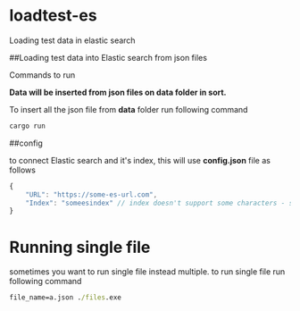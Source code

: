 # loadtest-es
Loading test data in elastic search

##Loading test data into Elastic search from json files

Commands to run

**Data will be inserted from json files on data folder in sort.**

To insert all the json file from **data** folder run following command

```cmd
cargo run
```

<!-- To insert single json file from **data** folder run following Command

```cmd
FILE_NAME=a.json go run main.go
``` -->

##config

to connect Elastic search and it's index, this will use **config.json** file as follows

```js
{
    "URL": "https://some-es-url.com",
    "Index": "someesindex" // index doesn't support some characters - so don't use 😂
}
```

# Running single file

sometimes you want to run single file instead multiple. to run single file run following command

```cmd
file_name=a.json ./files.exe
```